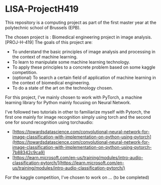 # LISA-ProjectH419

This repository is a computing project as part of the first master year at the polytechnic school of Brussels (EPB).

The chosen project is : Biomedical engineering project in image analysis. [PROJ-H-419]
The goals of this project are:
- To understand the basic principles of image analysis and processing in the context of machine learning.
- To learn to manipulate some machine learning technology.
- To apply these principles to a concrete problem based on some kaggle competition.
- (optional) To search a certain field of application of machine learning in the context of biomedical engineering.
- To do a state of the art on the technology chosen.


For this project, I've mainly chosen to work with PyTorch, a machine learning library for Python mainly
focusing on Neural Network.

I've followed two tutorials in other to familiarize myself with Pytorch, the first one mainly for image recognition
simply using torch and the second one for sound recognition using torchaudio:
- [https://towardsdatascience.com/convolutional-neural-network-for-image-classification-with-implementation-on-python-using-pytorch](https://towardsdatascience.com/convolutional-neural-network-for-image-classification-with-implementation-on-python-using-pytorch-7b88342c9ca9)
- [https://learn.microsoft.com/en-us/training/modules/intro-audio-classification-pytorch/](https://learn.microsoft.com/en-us/training/modules/intro-audio-classification-pytorch/)

For the kaggle competition, I've chosen to work on ... (to be completed)
